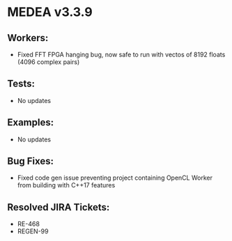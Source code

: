 # MEDEA v3.3.9

## Workers:
* Fixed FFT FPGA hanging bug, now safe to run with vectos of 8192 floats (4096 complex pairs)

## Tests:
* No updates

## Examples:
* No updates

## Bug Fixes:
* Fixed code gen issue preventing project containing OpenCL Worker from building with C++17 features

## Resolved JIRA Tickets:
* RE-468
* REGEN-99
